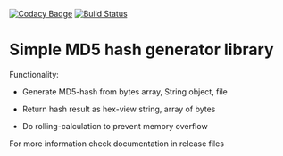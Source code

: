 [![Codacy Badge](https://api.codacy.com/project/badge/Grade/2daabee446b84ab5901fe1c966a1898c)](https://app.codacy.com/manual/shchuko/JavaMD5Gen?utm_source=github.com&utm_medium=referral&utm_content=shchuko/JavaMD5Gen&utm_campaign=Badge_Grade_Dashboard)
[![Build Status](https://travis-ci.com/shchuko/JavaMD5Gen.svg?branch=master)](https://travis-ci.com/shchuko/JavaMD5Gen)

# Simple MD5 hash generator library

Functionality:

- Generate MD5-hash from bytes array, String object, file 

- Return hash result as hex-view string, array of bytes

- Do rolling-calculation to prevent memory overflow 

For more information check documentation in release files